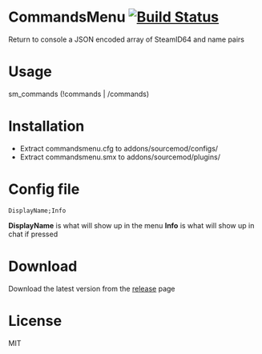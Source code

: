 # CommandsMenu [![Build Status](https://travis-ci.org/RumbleFrog/FetchPData.svg?branch=master)](https://travis-ci.org/RumbleFrog/FetchPData)
Return to console a JSON encoded array of SteamID64 and name pairs

# Usage
sm_commands (!commands | /commands)

# Installation

- Extract commandsmenu.cfg to addons/sourcemod/configs/
- Extract commandsmenu.smx to addons/sourcemod/plugins/

# Config file

```
DisplayName;Info
```

**DisplayName** is what will show up in the menu
**Info** is what will show up in chat if pressed

# Download 

Download the latest version from the [release](https://github.com/RumbleFrog/FetchPData/releases) page

# License
MIT